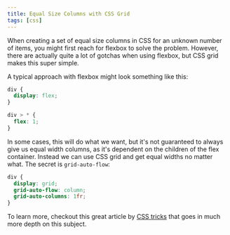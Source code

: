 ```yaml
---
title: Equal Size Columns with CSS Grid
tags: [css]
---
```


When creating a set of equal size columns in CSS for an unknown number of items,
you might first reach for flexbox to solve the problem. However, there are
actually quite a lot of gotchas when using flexbox, but CSS grid makes this
super simple.

A typical approach with flexbox might look something like this:

```css showLineNumbers
div {
  display: flex;
}

div > * {
  flex: 1;
}
```

In some cases, this will do what we want, but it's not guaranteed to always give
us equal width columns, as it's dependent on the children of the flex container.
Instead we can use CSS grid and get equal widths no matter what. The secret is
`grid-auto-flow`:

```css showLineNumbers {3}
div {
  display: grid;
  grid-auto-flow: column;
  grid-auto-columns: 1fr;
}
```

To learn more, checkout this great article by
[CSS tricks](https://css-tricks.com/equal-columns-with-flexbox-its-more-complicated-than-you-might-think/)
that goes in much more depth on this subject.
